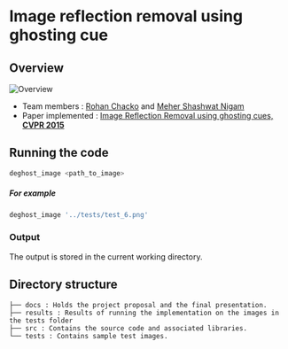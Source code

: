 # Image reflection removal using ghosting cue

## Overview
![Overview](thumbnail.png)

- Team members : [Rohan Chacko](https://github.com/RohanChacko) and [Meher Shashwat Nigam](https://github.com/ShashwatNigam99)
- Paper implemented : [Image Reflection Removal using ghosting cues, **CVPR 2015**](https://www.cv-foundation.org/openaccess/content_cvpr_2015/papers/Shih_Reflection_Removal_Using_2015_CVPR_paper.pdf)

## Running the code
```python
deghost_image <path_to_image>
```
##### For example
```python
deghost_image '../tests/test_6.png'
```
### Output
The output is stored in the current working directory.

## Directory structure
```
├── docs : Holds the project proposal and the final presentation.
├── results : Results of running the implementation on the images in the tests folder
├── src : Contains the source code and associated libraries.
└── tests : Contains sample test images.
```
